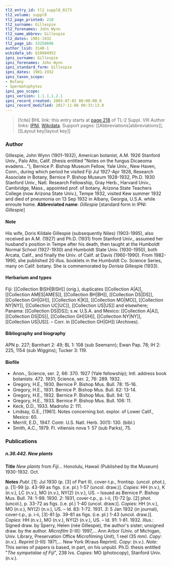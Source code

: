 ```yaml
---
tl2_entry_id: tl2_suppl8_0173
tl2_volume: suppl8
tl2_page_printed: 218
tl2_surname: Gillespie
tl2_forenames: John Wynn
tl2_name_abbrev: Gillespie
tl2_dates: 1901-1932
tl2_page_id: 33258696
author_lsid: 3148-1
wikidata_id: Q18984952
ipni_surname: Gillespie
ipni_forenames: John Wynn
ipni_standard_form: Gillespie
ipni_dates: 1901-1932
ipni_taxon_scope: 
- Botany
- Spermatophytes
ipni_geo_scope: 
ipni_version: 1.1.1.1.2.1
ipni_record_created: 2003-07-02 00:00:00.0
ipni_record_modified: 2017-11-06 00:33:13.0
---
```


> [!cite] BHL link: this entry starts at [page 218](https://www.biodiversitylibrary.org/page/33258696) of TL-2 Suppl. VIII
> Author links: [IPNI](https://www.ipni.org/a/3148-1), [Wikidata](https://www.wikidata.org/wiki/Q18984952). Support pages: [[Abbreviations|abbreviations]], [[Layout key|layout key]]

### Author

Gillespie, John Wynn (1901-1932), American botanist, A.M. 1926 Stanford Univ., Palo Alto, Calif. (thesis entitled "Notes on the fungus Dicaeoma evadens..."), Bernice P. Bishop Museum Fellow, Yale Univ., New Haven, Conn., during which period he visited Fiji Jul 1927-Apr 1928, Research Associate in Botany, Bernice P. Bishop Museum 1928-1932, Ph.D. 1930 Stanford Univ., Natl. Research Fellowship, Gray Herb., Harvard Univ., Cambridge, Mass., appointed prof. of botany, Arizona State Teachers College (now Arizona State Univ.), Tempe 1932, visited Kew summer 1932 and died of pneumonia on 13 Sep 1932 in Albany, Georgia, U.S.A. while enroute home. 
**Abbreviated name**: *Gillespie* \[standard form in IPNI: *Gillespie*\]

#### Note

His wife, Doris Kildale Gillespie (subsequently Niles) (1903-1995), also received an A.M. (1927) and Ph.D. (1931) from Stanford Univ., assumed her husband's position in Tempe after his death, then taught at the Humboldt Normal School (1927-1930) and Humboldt State Univ. (1930-1950), both Arcata, Calif., and finally the Univ. of Calif. at Davis (1960-1990). From 1982-1990, she published 20 illus. booklets in the Humboldt Co. Science Series, many on Calif. botany. She is commemorated by *Dorisia* Gillespie (1933).

#### Herbarium and types

Fiji: [[Collection BISH|BISH]] (orig.), duplicates [[Collection A|A]], [[Collection AMES|AMES]], [[Collection BH|BH]], [[Collection DS|DS]], [[Collection GH|GH]], [[Collection K|K]], [[Collection MO|MO]], [[Collection NY|NY]], [[Collection UC|UC]], [[Collection US|US]] and elsewhere; Panama: [[Collection DS|DS]]; s.w. U.S.A. and Mexico: [[Collection A|A]], [[Collection DS|DS]], [[Collection GH|GH]], [[Collection NY|NY]], [[Collection US|US]]. – Corr. in [[Collection GH|GH]] (Archives).

#### Bibliography and biography

APN p. 227; Barnhart 2: 49; BL 1: 108 (sub Seemann); Ewan Pap. 78; IH 2: 225, 1154 (sub Wiggins); Tucker 3: 119.

#### Biofile

- Anon., Science, ser. 2, 66: 370. 1927 (Yale fellowship); Intl. address book botanists: 472. 1931; Science, ser. 2, 76: 289. 1932.
- Gregory, H.E., 1930. Bernice P. Bishop Mus. Bull. 78: 15-16.
- Gregory, H.E., 1931. Bernice P. Bishop Mus. Bull. 82: 13-14.
- Gregory, H.E., 1932. Bernice P. Bishop Mus. Bull. 94: 12.
- Gregory, H.E., 1933. Bernice P. Bishop Mus. Bull. 106: 11.
- Keck, D.D., 1933. Madroño 2: 111.
- Lindsay, G.E., \[1961\]. Notes concerning bot. explor. of Lower Calif., Mexico: 60.
- Merrill, E.D., 1947. Contr. U.S. Natl. Herb. 30(1): 130. (bibl.)
- Smith, A.C., 1979. Fl. vitiensis nova 1: 57 (sub Parks), 75.

### Publications

##### n.36.442. New plants

**Title**
*New plants* from *Fiji*... Honolulu, Hawaii (Published by the Museum) 1930-1932. Oct.

**Notes**
*Publ*. \[*1*\]: Jul 1930 (p. \[3\] of Part II), cover-t.p., frontisp. (uncol. phot.), p. \[1\]-99 \[p. 43-99 as figs. (i.e. pl.) 1-57 (uncol. draw.)\]. *Copies*: HH (n.v.), K (n.v.), LC (n.v.), MO (n.v.), NY(2) (n.v.), US. – Issued as Bernice P. Bishop Mus. Bull. 74: 1-99. 1930.
*2*: 1931, cover-t.p., p. i-ii, \[1\]-72 \[p. \[2\] phot. (uncol.), p. 33-72 as figs. (i.e. pl.) 1-40 (uncol. draw.)\]. *Copies*: HH (n.v.), MO (n.v.), NY(2) (n.v.), US. – Id. 83: 1-72. 1931.
*3*: 5 Jan 1932 (in journal), cover-t.p., p. i-ii, \[3\]-81 \[p. 39-81 as figs. (i.e. pl.) 1-43 (uncol. draw.)\]. *Copies*: HH (n.v.), MO (n.v.), NY(2) (n.v.), US. – Id. 91: 1-81. 1932.
*Illus*.: Signed draw. by Sperry, Helen (née Gillespie), the author's sister; unsigned draw. by the author.
*Microfilm* \[I-III\]: 1997,... Ann Arbor (Univ. of Michigan, Univ. Library, Preservation Office Microfilming Unit), 1 reel (35 mm). *Copy*: (n.v.).
*Reprint* \[I-III\]: 1971,... New York (Kraus Reprint). *Copy*: (n.v.).
*Note*: This series of papers is based, in part, on his unpubl. Ph.D. thesis entitled "*The sympetalae of Fiji*", 238 lvs. *Copies*: MO (photocopy), Stanford Univ. (n.v.).

